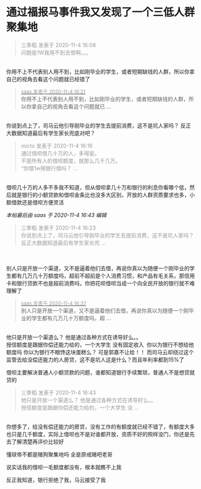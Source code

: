# 通过福报马事件我又发现了一个三低人群聚集地


<div class="quote"><blockquote><font color="#999999">三季稻 发表于 2020-11-4 16:08</font><br />
<font color="#999999">问题是1W我用不到去借啊。。。</font></blockquote></div><br />
你用不上不代表别人用不到，比如刚毕业的学生，或者短期缺钱的人群，所以你拿自己的视角去看这个问题就已经错了

<div class="quote"><blockquote><font size="2"><a href="https://www.hostloc.com/forum.php?mod=redirect&amp;goto=findpost&amp;pid=9402270&amp;ptid=762258" target="_blank"><font color="#999999">saas 发表于 2020-11-4 16:21</font></a></font><br />
你用不上不代表别人用不到，比如刚毕业的学生，或者短期缺钱的人群，所以你拿自己的视角去看这个问题就已 ...</blockquote></div><br />
你说到点上了，司马云他引导刚毕业的学生去提前消费，这不是坑人家吗？ 反正大数据知道最后有学生家长兜底对吧？<img id="aimg_TfOsu" onclick="zoom(this, this.src, 0, 0, 0)" class="zoom" src="https://cdn.jsdelivr.net/gh/hishis/forum-master/public/images/patch.gif" onmouseover="img_onmouseoverfunc(this)" onload="thumbImg(this)" border="0" alt="" />

<div class="quote"><blockquote><font color="#999999">micto 发表于 2020-11-4 16:16</font><br />
<font color="#999999">通过借呗借几十万的人，多得是。<br />
不是所有人的借呗额度，就那么几千几万。<br />
“你借1w用银行借吗？ ...</font></blockquote></div><br />
借呗几十万的人多不多我不知道，但从借呗拿几十万和银行的利息你看哪个低，然后就是银行的小额贷款和借呗金条比也没多大区别，开放的人群资质要求也多，小额借款还是借呗方便灵活

<i class="pstatus"> 本帖最后由 saas 于 2020-11-4 16:43 编辑 </i><br />
<div class="quote"><blockquote><font color="#999999">三季稻 发表于 2020-11-4 16:23</font><br />
<font color="#999999">你说到点上了，司马云他引导刚毕业的学生去提前消费，这不是坑人家吗？ 反正大数据知道最后有学生家长兜 ...</font></blockquote></div><br />
<br />
别人只是开放一个渠道，又不是逼着他们去借，再说你真以为随便一个刚毕业的学生都有几万几十万额度吗，超前不超前是个人消费习惯，和产品有毛关系，那信用卡和银行贷款不也是超前消费吗，你把花呗借呗当成一个向全民开放的银行就不难理解了

<div class="quote"><blockquote><font size="2"><a href="https://www.hostloc.com/forum.php?mod=redirect&amp;goto=findpost&amp;pid=9402353&amp;ptid=762258" target="_blank"><font color="#999999">saas 发表于 2020-11-4 16:37</font></a></font><br />
别人只是开放一个渠道，又不是逼着他们去借，再说你真以为随便一个刚毕业的学生都有几万几十万额度吗，超 ...</blockquote></div><br />
他只是开放一个渠道么？ 他是通过各种方式在诱导好么。。<br />
授信额度是跟据你偿还能力给的，一个大学生 没有固定收入&nbsp;&nbsp;你以为银行不想给他额度吗 你以为银行不眼馋这块蛋糕么？ 可是郭嘉不让给！！ 而司马云却绕过这个监管去给没偿还能力的人房贷，这不是坑人这是什么？而且年利率都到15%了<img id="aimg_ps3xJ" onclick="zoom(this, this.src, 0, 0, 0)" class="zoom" src="https://cdn.jsdelivr.net/gh/hishis/forum-master/public/images/patch.gif" onmouseover="img_onmouseoverfunc(this)" onload="thumbImg(this)" border="0" alt="" />

借呗主要解决普通人小额贷款的问题，谁都知道银行手续繁琐，普通人不是想贷就贷的

<div class="quote"><blockquote><font color="#999999">三季稻 发表于 2020-11-4 16:43</font><br />
<font color="#999999">他只是开放一个渠道么？ 他是通过各种方式在诱导好么。。<br />
授信额度是跟据你偿还能力给的，一个大学生 没 ...</font></blockquote></div><br />
你想多了，给没有偿还能力的房贷，没有工作的有额度就已经不错了，有额度大多也只是几千额度，实际上借呗也不是对谁都开放，资质不好的照样没门，你还是先去了解清楚再评价比较好

懂球帝不都是赌狗聚集地吗 全是原戒赌吧老哥

说实话我的借呗一毛额度都没有，根本就瞧不上我<img src="static/image/smiley/default/cry.gif" smilieid="4" border="0" alt="" />

反正我知道，银行拒绝了我，马云接受了我
